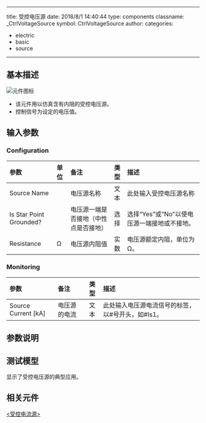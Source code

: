 
---
title: 受控电压源
date: 2018/8/1 14:40:44
type: components
classname: _CtrlVoltageSource
symbol: CtrlVoltageSource
author: 
categories: 
- electric
- basic
- source
---
## <span id="comp_desc">基本描述</span>
![元件图标]()

+ 该元件用以仿真含有内阻的受控电压源。
+ 控制信号为设定的电压值。

## <span id="comp_params">输入参数</span>
### <span id="comp_params_group_Configuration">Configuration</span>
| 参数 | 单位 | 备注 | 类型 | 描述 |
| :--- | :--- | :--- | :--: | :--- |
| <span id="comp_params_param_Name">Source Name</span> |  | 电压源名称 | 文本 | 此处输入受控电压源名称 |
| <span id="comp_params_param_Grnd">Is Star Point Grounded?</span> |  | 电压源一端是否接地（中性点是否接地） | 选择 | 选择“Yes”或“No”以使电压源一端接地或不接地。 |
| <span id="comp_params_param_R">Resistance</span> | Ω | 电压源内阻值 | 实数 | 电压源额定内阻，单位为Ω。 |

[Source Name]: #comp_params_param_Name "Source Name"
[Is Star Point Grounded?]: #comp_params_param_Grnd "Is Star Point Grounded?"
[Resistance]: #comp_params_param_R "Resistance"

### <span id="comp_params_group_Monitoring">Monitoring</span>
| 参数 | 备注 | 类型 | 描述 |
| :--- | :--- | :--: | :--- |
| <span id="comp_params_param_I">Source Current \[kA\]</span> | 电压源的电流 | 文本 | 此处输入电压源电流信号的标签，以#号开头，如#Is1。 |

[Source Current \[kA\]]: #comp_params_param_I "Source Current \[kA\]"


## <span id="comp_remarks">参数说明</span>


## <span id="comp_example">测试模型</span>
[<test name>](<test link>)显示了受控电压源的典型应用。

## <span id="comp_seealso">相关元件</span>
[<受控电流源>](<test link>)





